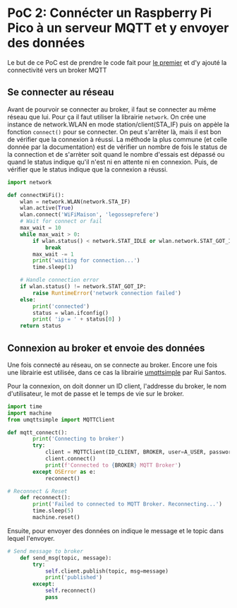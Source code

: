 # PoC 2: Connécter un Raspberry Pi Pico à un serveur MQTT et y envoyer des données

Le but de ce PoC est de prendre le code fait pour [le premier](./poc1.md) et d'y ajouté la connectivité vers un broker MQTT

## Se connecter au réseau
Avant de pourvoir se connecter au broker, il faut se connecter au même réseau que lui. Pour ça il faut utiliser la librairie `network`. On crée une instance de network.WLAN en mode station/client(STA_IF) puis on appèle la fonction `connect()` pour se connecter. On peut s'arrêter là, mais il est bon de vérifier que la connexion à réussi. La méthode la plus commune (et celle donnée par la documentation) est de vérifier un nombre de fois le status de la connection et de s'arrèter soit quand le nombre d'essais est dépassé ou quand le status indique qu'il n'est ni en attente ni en connexion. Puis, de vérifier que le status indique que la connexion a réussi.

```python title="Un fonction de connexion"
import network

def connectWiFi():
    wlan = network.WLAN(network.STA_IF)
    wlan.active(True)
    wlan.connect('WiFiMaison', 'legosseprefere')
    # Wait for connect or fail
    max_wait = 10
    while max_wait > 0:
        if wlan.status() < network.STAT_IDLE or wlan.network.STAT_GOT_IP:
            break
        max_wait -= 1
        print('waiting for connection...')
        time.sleep(1)

    # Handle connection error
    if wlan.status() != network.STAT_GOT_IP:
        raise RuntimeError('network connection failed')
    else:
        print('connected')
        status = wlan.ifconfig()
        print( 'ip = ' + status[0] )
    return status
```

## Connexion au broker et envoie des données
Une fois connecté au réseau, on se connecte au broker. Encore une fois une librairie est utilisée, dans ce cas la librairie [umqttsimple](https://github.com/RuiSantosdotme/ESP-MicroPython/blob/master/code/MQTT/umqttsimple.py) par Rui Santos.

Pour la connexion, on doit donner un ID client, l'addresse du broker, le nom d'utilisateur, le mot de passe et le temps de vie sur le broker.

```python title="Connexion MQTT"
import time
import machine
from umqttsimple import MQTTClient

def mqtt_connect():
        print('Connecting to broker')
        try:
            client = MQTTClient(ID_CLIENT, BROKER, user=A_USER, password=A_PASSWORD, keepalive=60)
            client.connect()
            print(f'Connected to {BROKER} MQTT Broker')
        except OSError as e:
            reconnect()

# Reconnect & Reset
    def reconnect():
        print('Failed to connected to MQTT Broker. Reconnecting...')
        time.sleep(5)
        machine.reset()
```

Ensuite, pour envoyer des données on indique le message et le topic dans lequel l'envoyer.

```python title="Envoie de message"
# Send message to broker
    def send_msg(topic, message):
        try:
            self.client.publish(topic, msg=message)
            print('published')
        except:
            self.reconnect()
            pass
```